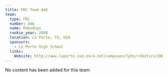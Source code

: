 ```yaml
---
title: FRC Team 446
team:
  type: FRC
  number: 446
  name: Robodogs
  rookie_year: 2000
  location: La Porte, TX, USA
  sponsors:
    - La Porte High School
  links:
    Website: http://www.laporte.isd.esc4.net/campuses/lphs/robotics/2002_03/index.htm
---
```

No content has been added for this team